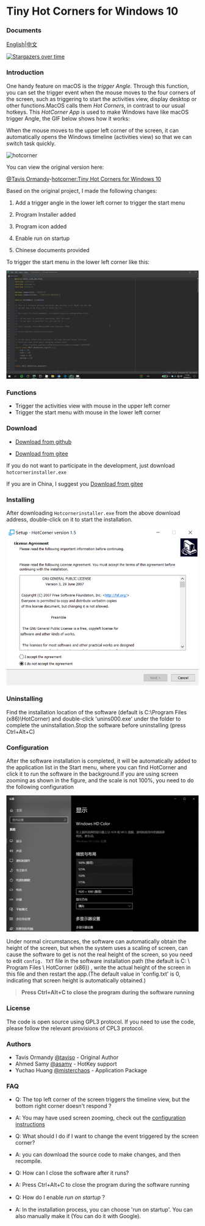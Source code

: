 # Tiny Hot Corners for Windows 10

### Documents

[English](https://github.com/misterchaos/hotcorner/blob/Yuchao-Huang/README_En.md)|[中文](https://github.com/misterchaos/hotcorner/blob/Yuchao-Huang/README.md)

[![Stargazers over time](https://starchart.cc/misterchaos/hotcorner.svg)](https://starchart.cc/misterchaos/hotcorner)

### Introduction

One handy feature on macOS is the *trigger Angle*. Through this function, you can set the trigger event when the mouse moves to the four corners of the screen, such as triggering to start the activities view, display desktop or other functions.MacOS calls them *Hot Corners*, in contrast to our usual hotkeys. This *HotCorner App* is used to make Windows have like macOS trigger Angle, the GIF below shows how it works:

When the mouse moves to the upper left corner of the screen, it can automatically opens the Windows timeline (activities view) so that we can switch task quickly.

![hotcorner](imgs/hotcorner-1606885855340.gif)

You can view the original version here:

 [@Tavis Ormandy](https://github.com/taviso)-[hotcorner:Tiny Hot Corners for Windows 10](https://github.com/taviso/hotcorner)

Based on the original project, I made the following changes:

1. Add a trigger angle in the lower left corner to trigger the start menu
2. Program Installer added
3. Program icon added
4. Enable run on startup

5. Chinese documents provided

To trigger the start menu in the lower left corner like this:

![](imgs/1654007-20200615225727735-1550089543.gif)


### Functions

- Trigger the activities view with mouse in the upper left corner
- Trigger the start menu with mouse in the lower left corner

### Download

- [Download from github](https://github.com/misterchaos/hotcorner/releases)

- [Download from gitee](https://gitee.com/misterchaos/hotcorner/releases/v1.5)

If you do not want to participate in the development, just download `hotcornerinstaller.exe` <br>

If you are in China, I suggest you [Download from gitee](https://gitee.com/misterchaos/hotcorner/releases/v1.5)

### Installing

After downloading `Hotcornerinstaller.exe` from the above download address, double-click on it to start the installation.

![image-20200615203603094](imgs/20201202130009)

### Uninstalling

Find the installation location of the software (default is C:\Program Files (x86)\HotCorner) and double-click 'unins000.exe' under the folder to complete the uninstallation.Stop the software before uninstalling (press Ctrl+Alt+C)

### Configuration

After the software installation is completed, it will be automatically added to the application list in the Start menu, where you can find HotCorner and click it to run the software in the background.If you are using screen zooming as shown in the figure, and the scale is not 100%, you need to do the following configuration

![image-20200615204923679](imgs/20201202130039)

Under normal circumstances, the software can automatically obtain the height of the screen, but when the system uses a scaling of screen, can cause the software to get is not the real height of the screen, so you need to edit ` config. TXT ` file in the software installation path (the default is C: \ Program Files \ HotCorner (x86)) , write the actual height of the screen in this file and then restart the app.(The default value in 'config.txt' is 0, indicating that screen height is automatically obtained.)

> **Press Ctrl+Alt+C to close the program during the software running**

### License

The code is open source using GPL3 protocol. If you need to use the code, please follow the relevant provisions of CPL3 protocol.

### Authors

* Tavis Ormandy [@taviso](https://github.com/taviso/) - Original Author
* Ahmed Samy [@asamy](https://github.com/asamy) - HotKey support
* Yuchao Huang [@misterchaos](https://github.com/misterchaos/) - Application Package

### FAQ

* Q: The top left corner of the screen triggers the timeline view, but the bottom right corner doesn't respond ?
* A: You may have used screen zooming, check out the [configuration instructions](#Configuration)


* Q: What should I do if I want to change the event triggered by the screen corner?
* A:  you can download the source code to make changes, and then recompile.


* Q: How can I close the software after it runs?
* A: Press Ctrl+Alt+C to close the program during the software running


* Q: How do I enable *run on startup*？
* A: In the installation process, you can choose 'run on startup'. You can also manually make it (You can do it with Google).

